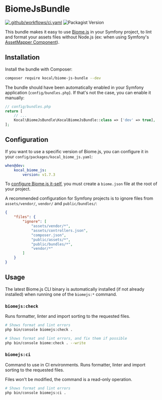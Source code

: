 # BiomeJsBundle

[![.github/workflows/ci.yaml](https://github.com/Kocal/BiomeJsBundle/actions/workflows/ci.yaml/badge.svg)](https://github.com/Kocal/BiomeJsBundle/actions/workflows/ci.yaml)
![Packagist Version](https://img.shields.io/packagist/v/kocal/biome-js-bundle)

This bundle makes it easy to use [Biome.js](https://biomejs.dev/) in your Symfony project,
to lint and format your assets files without Node.js
(ex: when using Symfony's [AssetMapper Component](https://symfony.com/doc/current/frontend/asset_mapper.html)).

## Installation

Install the bundle with Composer:

```bash
composer require kocal/biome-js-bundle --dev
```

The bundle should have been automatically enabled in your Symfony application (`config/bundles.php`). 
If that's not the case, you can enable it manually:

```php
// config/bundles.php
return [
    // ...
    Kocal\BiomeJsBundle\KocalBiomeJsBundle::class => ['dev' => true],
];
```

## Configuration

If you want to use a specific version of Biome.js, you can configure it in your `config/packages/kocal_biome_js.yaml`:

```yaml
when@dev:
    kocal_biome_js:
        version: v1.7.3
```

To [configure Biome.js it-self](https://biomejs.dev/reference/configuration), you must create a `biome.json` file at the root of your project.

A recommended configuration for Symfony projects is to ignore files from `assets/vendor/`, `vendor/` and `public/bundles/`:
```json
{
    "files": {
        "ignore": [
            "assets/vendor/*",
            "assets/controllers.json",
            "composer.json",
            "public/assets/*",
            "public/bundles/*",
            "vendor/*"
        ]
    }
}
```

## Usage

The latest Biome.js CLI binary is automatically installed (if not already installed) when running one of the `biomejs:*` command.

### `biomejs:check`

Runs formatter, linter and import sorting to the requested files.

```bash
# Shows format and lint errors
php bin/console biomejs:check .

# Shows format and lint errors, and fix them if possible
php bin/console biome:check . --write
```

### `biomejs:ci`

Command to use in CI environments. Runs formatter, linter and import sorting to the requested files.

Files won't be modified, the command is a read-only operation.

```bash
# Shows format and lint errors
php bin/console biomejs:ci .
```

